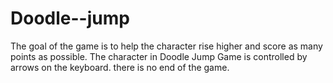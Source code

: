 # Doodle--jump
 The goal of the game is to help the character rise higher and score as many points as possible. The character in Doodle Jump Game is controlled by arrows on the keyboard.
 there is no end of the game.
